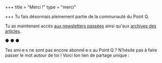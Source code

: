 +++
title = "Merci !"
type = "merci"

+++
Tu fais désormais pleinement partie de la communauté du Point Q.

Tu as maintenant accès [aux newsletters passées](https://lepointq.com/newsletters) ainsi qu'aux [archives des articles](https://lepointq.com/articles).

<p class='separator'>● ● ●</p>

Tes ami·e·s ne sont pas encore abonné·e·s au Point Q ? N’hésite pas à faire passer le mot autour de toi ! Voici ton lien de partage unique&nbsp;:
